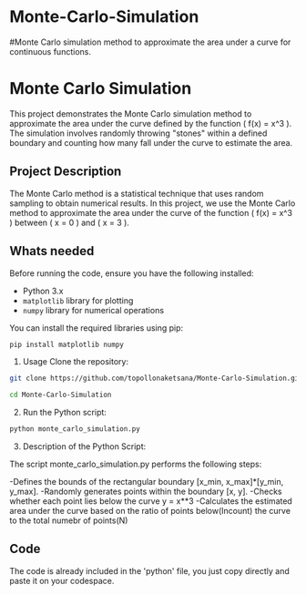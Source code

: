 # Monte-Carlo-Simulation
#Monte Carlo simulation method to approximate the area under a curve for continuous functions.

# Monte Carlo Simulation

This project demonstrates the Monte Carlo simulation method to approximate the area under the curve defined by the function \( f(x) = x^3 \). The simulation involves randomly throwing "stones" within a defined boundary and counting how many fall under the curve to estimate the area.


## Project Description

The Monte Carlo method is a statistical technique that uses random sampling to obtain numerical results. In this project, we use the Monte Carlo method to approximate the area under the curve of the function \( f(x) = x^3 \) between \( x = 0 \) and \( x = 3 \).

## Whats needed

Before running the code, ensure you have the following installed:

- Python 3.x
- `matplotlib` library for plotting
- `numpy` library for numerical operations

You can install the required libraries using pip:

```bash
pip install matplotlib numpy

```




1. Usage
Clone the repository:
```bash
git clone https://github.com/topollonaketsana/Monte-Carlo-Simulation.git
```

```bash
cd Monte-Carlo-Simulation

```
2. Run the Python script:
```bash
python monte_carlo_simulation.py


```
3. Description of the Python Script:

The script monte_carlo_simulation.py performs the following steps:

-Defines the bounds of the rectangular boundary [x_min, x_max]*[y_min, y_max].
-Randomly generates points within the boundary [x, y].
-Checks whether each point lies below the curve y = x**3
-Calculates the estimated area under the curve based on the ratio of points below(Incount) the curve to the total numebr of points(N)

## Code
The code is already included in the 'python' file, you just copy directly and paste it on your codespace.


